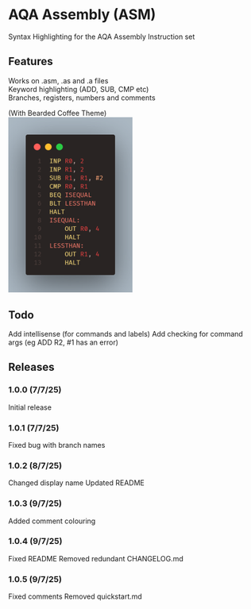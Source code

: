 # AQA Assembly (ASM)
Syntax Highlighting for the AQA Assembly Instruction set

## Features
Works on .asm, .as and .a files<br>
Keyword highlighting (ADD, SUB, CMP etc)<br>
Branches, registers, numbers and comments

(With Bearded Coffee Theme)<br>
<img src="images/example1.png" width="250px"></img>

## Todo
Add intellisense (for commands and labels)
Add checking for command args (eg ADD R2, #1 has an error)

## Releases
### 1.0.0 (7/7/25)
Initial release
### 1.0.1 (7/7/25)
Fixed bug with branch names
### 1.0.2 (8/7/25)
Changed display name
Updated README
### 1.0.3 (9/7/25)
Added comment colouring
### 1.0.4 (9/7/25)
Fixed README
Removed redundant CHANGELOG.md
### 1.0.5 (9/7/25)
Fixed comments
Removed quickstart.md